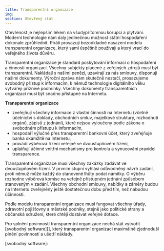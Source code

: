 ```yaml
---
title: Transparentní organizace
img:
section: Otevřený stát
---
```


Otevřenost je nejlepším lékem na všudypřítomnou korupci a plýtvání. Moderní technologie nám daly jedinečnou možnost státní hospodaření dokonale zprůhlednit. Piráti prosazují bezodkladné nasazení modelu transparentní organizace, který sami úspěšně používají a který vrací do veřejného života důvěru.

Transparentní organizace je standard poskytování informací o hospodaření a činnosti organizací. Všechny subjekty placené z veřejných zdrojů musí být transparentní. Nakládají s našimi penězi, uzavírají za nás smlouvy, disponují našimi dokumenty. Výroční zpráva nám skutečně nestačí, prosazujeme svobodný přístup k informacím, k němuž technologie digitálního věku vytvářejí příznivé podmínky. Všechny dokumenty transparentních organizací musí být snadno přístupné na Internetu.

**Transparentní organizace**

- zveřejňují všechny informace z vlastní činnosti na Internetu (včetně účetnictví s doklady, obchodních smluv, majetkové struktury, rozhodnutí orgánů, zápisů z jednání), které nejsou vyloučeny podle zákona o svobodném přístupu k informacím,
- hospodaří výlučně přes transparentní bankovní účet, který zveřejňuje banka okamžitě na Internetu,
- provádí výběrová řízení veřejně ve dvoustupňovém řízení,
- uplatňují účinné vnitřní mechanismy pro kontrolu a vynucování pravidel transparence.

Transparentní organizace musí všechny zakázky zadávat ve dvoustupňovém řízení. V prvním stupni vyhlásí odůvodněný návrh zadání, proti němuž může každý do stanovené lhůty podat námitky. O výběru rozhodne výběrová komise na veřejně přístupném jednání způsobem stanoveným v zadání. Všechny obchodní smlouvy, nabídky a záměry budou na Internetu zveřejněny ještě dostatečnou dobu před tím, než nabudou účinnosti.

Podle modelu transparentní organizace musí fungovat všechny úřady, zdravotní pojišťovny a městské podniky, stejně jako politické strany a občanská sdružení, které chtějí dostávat veřejné dotace.

Pro splnění povinností transparentní organizace nechá stát vytvořit [svobodný software][], který transparentní organizaci maximálně zjednoduší plnění povinností a ušetří náklady.

[svobodný software]: 
